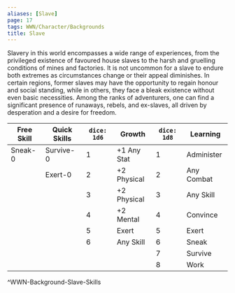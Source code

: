 ```yaml
---
aliases: [Slave]
page: 17
tags: WWN/Character/Backgrounds
title: Slave
---
```


Slavery in this world encompasses a wide range of experiences, from the privileged existence of favoured house slaves to the harsh and gruelling conditions of mines and factories. It is not uncommon for a slave to endure both extremes as circumstances change or their appeal diminishes. In certain regions, former slaves may have the opportunity to regain honour and social standing, while in others, they face a bleak existence without even basic necessities. Among the ranks of adventurers, one can find a significant presence of runaways, rebels, and ex-slaves, all driven by desperation and a desire for freedom.

| Free Skill | Quick Skills | `dice: 1d6` | Growth      | `dice: 1d8` | Learning   |
|------------|--------------|-------------|-------------|-------------|------------|
| Sneak-0    | Survive-0    | 1           | +1 Any Stat | 1           | Administer |
|            | Exert-0      | 2           | +2 Physical | 2           | Any Combat |
|            |              | 3           | +2 Physical | 3           | Any Skill  |
|            |              | 4           | +2 Mental   | 4           | Convince   |
|            |              | 5           | Exert       | 5           | Exert      |
|            |              | 6           | Any Skill   | 6           | Sneak      |
|            |              |             |             | 7           | Survive    |
|            |              |             |             | 8           | Work       |
^WWN-Background-Slave-Skills

